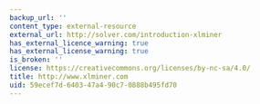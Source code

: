 ```yaml
---
backup_url: ''
content_type: external-resource
external_url: http://solver.com/introduction-xlminer
has_external_licence_warning: true
has_external_license_warning: true
is_broken: ''
license: https://creativecommons.org/licenses/by-nc-sa/4.0/
title: http://www.xlminer.com
uid: 59ecef7d-6403-47a4-90c7-0888b495fd70
---
```

